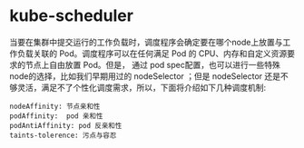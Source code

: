 # kube-scheduler
当要在集群中提交运行的工作负载时，调度程序会确定要在哪个node上放置与工作负载关联的 Pod。调度程序可以在任何满足 Pod 的 CPU、内存和自定义资源要求的节点上自由放置 Pod。但是， 通过 pod spec配置，也可以进行一些特殊node的选择，比如我们早期用过的 nodeSelector ；但是 nodeSelector 还是不够灵活，满足不了个性化调度需求，所以，下面将介绍如下几种调度机制:

```
nodeAffinity: 节点亲和性
podAffinity:  pod 亲和性
podAntiAffinity: pod 反亲和性
taints-tolerence: 污点与容忍
```
